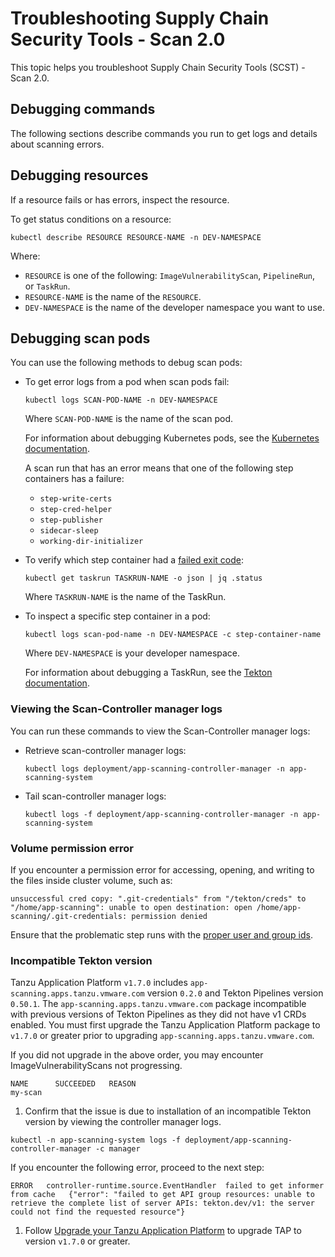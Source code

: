 # Troubleshooting Supply Chain Security Tools - Scan 2.0

This topic helps you troubleshoot Supply Chain Security Tools (SCST) - Scan 2.0.

## <a id="debugging-commands"></a> Debugging commands

The following sections describe commands you run to get logs and details about scanning errors.

## <a id="debug-source-image-scan"></a> Debugging resources

If a resource fails or has errors, inspect the resource.

To get status conditions on a resource:

```console
kubectl describe RESOURCE RESOURCE-NAME -n DEV-NAMESPACE
```

Where:

- `RESOURCE` is one of the following: `ImageVulnerabilityScan`, `PipelineRun`, or `TaskRun`.
- `RESOURCE-NAME` is the name of the `RESOURCE`.
- `DEV-NAMESPACE` is the name of the developer namespace you want to use.

## <a id="debugging-scan-pods"></a> Debugging scan pods

You can use the following methods to debug scan pods:

- To get error logs from a pod when scan pods fail:

    ```console
    kubectl logs SCAN-POD-NAME -n DEV-NAMESPACE
    ```

    Where `SCAN-POD-NAME` is the name of the scan pod.

    For information
    about debugging Kubernetes pods, see the [Kubernetes documentation](https://jamesdefabia.github.io/docs/user-guide/kubectl/kubectl_logs/).

    A scan run that has an error means that one of the following step containers has a failure:

    - `step-write-certs`
    - `step-cred-helper`
    - `step-publisher`
    - `sidecar-sleep`
    - `working-dir-initializer`

- To verify which step container had a [failed exit code](https://tekton.dev/docs/pipelines/tasks/#specifying-onerror-for-a-step):

    ```console
    kubectl get taskrun TASKRUN-NAME -o json | jq .status
    ```

    Where `TASKRUN-NAME` is the name of the TaskRun.

- To inspect a specific step container in a pod:

    ```console
    kubectl logs scan-pod-name -n DEV-NAMESPACE -c step-container-name
    ```

    Where `DEV-NAMESPACE` is your developer namespace.

    For information about debugging a TaskRun, see the [Tekton documentation](https://tekton.dev/docs/pipelines/taskruns/#debugging-a-taskrun).

### <a id="controller-mngr-logs"></a> Viewing the Scan-Controller manager logs

You can run these commands to view the Scan-Controller manager logs:

- Retrieve scan-controller manager logs:

    ```console
    kubectl logs deployment/app-scanning-controller-manager -n app-scanning-system
    ```

- Tail scan-controller manager logs:

    ```console
    kubectl logs -f deployment/app-scanning-controller-manager -n app-scanning-system
    ```

### <a id="volume-permission-errors"></a> Volume permission error

If you encounter a permission error for accessing, opening, and writing to the files inside cluster volume, such as:

```Console
unsuccessful cred copy: ".git-credentials" from "/tekton/creds" to "/home/app-scanning": unable to open destination: open /home/app-scanning/.git-credentials: permission denied
```

Ensure that the problematic step runs with the
[proper user and group ids](./ivs-create-your-own.hbs.md#security-context-user-and-group-ids).

### <a id="upgrading-scan-0.2.0"></a> Incompatible Tekton version

Tanzu Application Platform `v1.7.0` includes `app-scanning.apps.tanzu.vmware.com` version `0.2.0` and Tekton Pipelines version `0.50.1`. The `app-scanning.apps.tanzu.vmware.com` package incompatible with previous versions of Tekton Pipelines as they did not have v1 CRDs enabled. You must first upgrade the Tanzu Application Platform package to `v1.7.0` or greater prior to upgrading `app-scanning.apps.tanzu.vmware.com`.

If you did not upgrade in the above order, you may encounter ImageVulnerabilityScans not progressing.

```console
NAME      SUCCEEDED   REASON
my-scan
```

1. Confirm that the issue is due to installation of an incompatible Tekton version by viewing the controller manager logs.
```console
kubectl -n app-scanning-system logs -f deployment/app-scanning-controller-manager -c manager
```

If you encounter the following error, proceed to the next step:
```console
ERROR	controller-runtime.source.EventHandler	failed to get informer from cache	{"error": "failed to get API group resources: unable to retrieve the complete list of server APIs: tekton.dev/v1: the server could not find the requested resource"}
```

1. Follow [Upgrade your Tanzu Application Platform](../upgrading.hbs.md) to upgrade TAP to version `v1.7.0` or greater.
